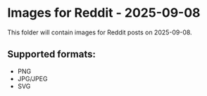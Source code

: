 # Images for Reddit - 2025-09-08

This folder will contain images for Reddit posts on 2025-09-08.

## Supported formats:
- PNG
- JPG/JPEG
- SVG
